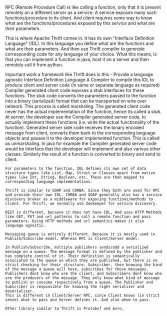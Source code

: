 RPC (Remote Procedure Call) is like calling a function, only that it is present remotely on a different server as a service. A service exposes many such functions/procedure to its client. And client requires some way to know what are the functions/procedures exposed by this service and what are their parameters.

This is where Apache Thrift comes in. It has its own "Interface Definition Language" (IDL). In this language you define what are the functions and what are their parameters. And then use Thrift compiler to generate corresponding code for any language of your choice. What this means, is that you can implement a function in java, host it on a server and then remotely call it from python.

Important work a framework like Thrift does is this -
Provide a language agnostic Interface Definition Language
A Compiler to compile this IDL to produce client and server code (in same or separate language as required)
    Compiler generated client code exposes a stub interfaces for these functions. The stub code converts the parameters passed to the function into a binary (serialized) format that can be transported on wire over network. This process is called marshaling. The generated client code never has the actual implementation of the function, hence its called a stub.
    At server, the developer use the Compiler generated server code, to actually implement these functions (i.e. write the actual functionality of the function). Generated server side code receives the binary encoded message from client, converts them back to the corresponding language objects and passes it to the developer implemented function. This is called as unmarshaling. In java for example the Compiler generated server code would be Interface that the developer will implement and also various other classes.
    Similarly the result of a function is converted to binary and send to client.

    For parameters to the function, IDL defines its own set of data structure types like List, Map, Struct or Classes apart from native types like Int, String, Boolean, etc. These are then mapped to corresponding language implementations.

    Thrift is similar to SOAP and CORBA. Since they both are used for RPC and provide their own IDL. CORBA and SOAP generally also has a service discovery broker as a middleware for exposing functions/methods to client. For thrift, we normally use Zookeeper for service discovery.

    REST is different, because it does not have IDL, And uses HTTP Methods like GET, PUT and url patterns to call a remote function and pass parameters. Using HTTP methods and url semantics makes it also language agnostic.

    Messaging queue is entirely different. Because it is mostly used in Publish/Subscribe model. Whereas RPC is Client/Server model.

    In Publish/Subscribe, multiple publishers sends/add a serialized message on a queue. The message format is defined by the publisher and has complete control of it. Their definition is semantically associated to the queue on which they are published, but there is no strict checking for their structure. Subscriber, then knowing the kind of the message a queue will have, subscribes for those messages. Publishers dont know who are the client, and Subscribers dont know who are the producers of the message. They only know what kind of message to publish or consume respectively from a queue. The Publisher and Subscriber is responsible for knowing the right serializer and deserializer.
    This is different in Client/Server RPC, since Client knows (in strict sense) what to pass and Server defines it. And also whom to pass.

    Other library similar to Thrift is Protobuf and Avro.
